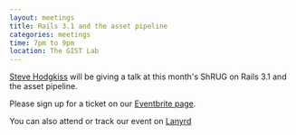 ```yaml
---
layout: meetings
title: Rails 3.1 and the asset pipeline
categories: meetings
time: 7pm to 9pm
location: The GIST Lab
---
```


[Steve Hodgkiss](http://stevehodgkiss.com/) will be giving a talk at
this month's ShRUG on Rails 3.1 and the asset pipeline.

Please sign up for a ticket on our [Eventbrite page](http://bit.ly/shrug20).

You can also attend or track our event on [Lanyrd](http://lanyrd.com/2011/shrug-20/)
